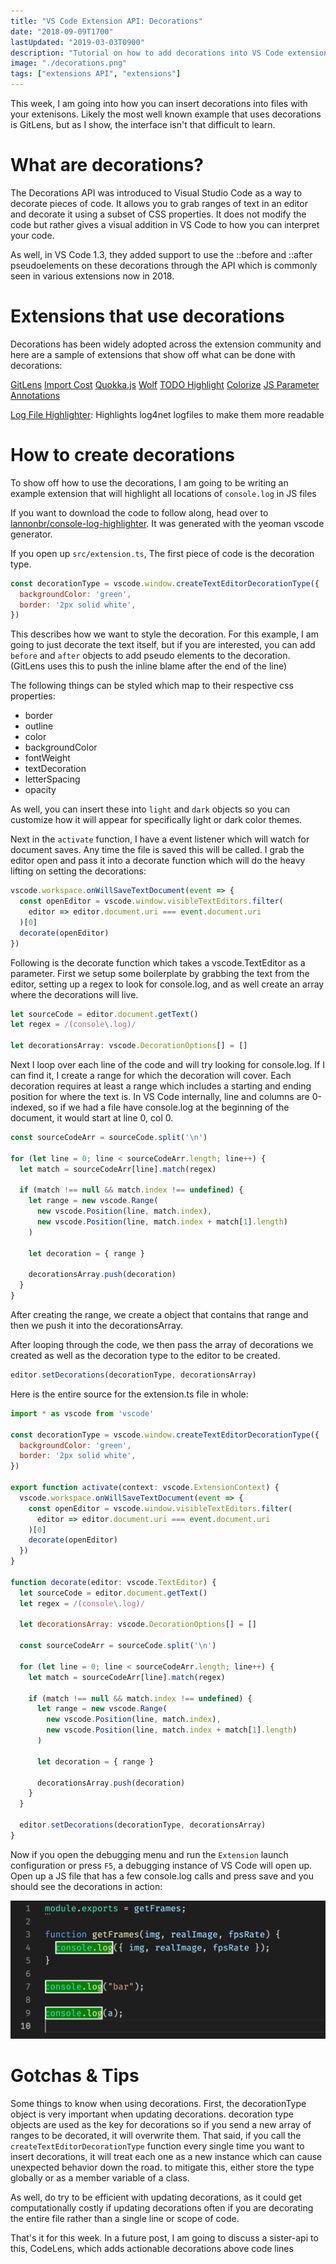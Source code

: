 ```yaml
---
title: "VS Code Extension API: Decorations"
date: "2018-09-09T1700"
lastUpdated: "2019-03-03T0900"
description: "Tutorial on how to add decorations into VS Code extensions"
image: "./decorations.png"
tags: ["extensions API", "extensions"]
---
```


This week, I am going into how you can insert decorations into files with your extenisons. Likely the most well known example that uses decorations is GitLens, but as I show, the interface isn't that difficult to learn.

<!-- end -->

# What are decorations?

The Decorations API was introduced to Visual Studio Code as a way to decorate pieces of code. It allows you to grab ranges of text in an editor and decorate it using a subset of CSS properties. It does not modify the code but rather gives a visual addition in VS Code to how you can interpret your code.

As well, in VS Code 1.3, they added support to use the ::before and ::after pseudoelements on these decorations through the API which is commonly seen in various extensions now in 2018.

# Extensions that use decorations

Decorations has been widely adopted across the extension community and here are a sample of extensions that show off what can be done with decorations:

[GitLens](https://marketplace.visualstudio.com/items?itemName=eamodio.gitlens)
[Import Cost](https://marketplace.visualstudio.com/items?itemName=wix.vscode-import-cost)
[Quokka.js](https://marketplace.visualstudio.com/items?itemName=WallabyJs.quokka-vscode)
[Wolf](https://marketplace.visualstudio.com/items?itemName=traBpUkciP.wolf)
[TODO Highlight](https://marketplace.visualstudio.com/items?itemName=wayou.vscode-todo-highlight)
[Colorize](https://marketplace.visualstudio.com/items?itemName=kamikillerto.vscode-colorize)
[JS Parameter Annotations](https://marketplace.visualstudio.com/items?itemName=lannonbr.vscode-js-annotations)

[Log File Highlighter](https://marketplace.visualstudio.com/items?itemName=emilast.LogFileHighlighter): Highlights log4net logfiles to make them more readable

# How to create decorations

To show off how to use the decorations, I am going to be writing an example extension that will highlight all locations of `console.log` in JS files

If you want to download the code to follow along, head over to [lannonbr/console-log-highlighter](https://github.com/lannonbr/console-log-highlighter). It was generated with the yeoman vscode generator.

If you open up `src/extension.ts`, The first piece of code is the decoration type.

```js
const decorationType = vscode.window.createTextEditorDecorationType({
  backgroundColor: 'green',
  border: '2px solid white',
})
```

This describes how we want to style the decoration. For this example, I am going to just decorate the text itself, but if you are interested, you can add `before` and `after` objects to add pseudo elements to the decoration. (GitLens uses this to push the inline blame after the end of the line)

The following things can be styled which map to their respective css properties:

- border
- outline
- color
- backgroundColor
- fontWeight
- textDecoration
- letterSpacing
- opacity

As well, you can insert these into `light` and `dark` objects so you can customize how it will appear for specifically light or dark color themes.

Next in the `activate` function, I have a event listener which will watch for document saves. Any time the file is saved this will be called. I grab the editor open and pass it into a decorate function which will do the heavy lifting on setting the decorations:

```js
vscode.workspace.onWillSaveTextDocument(event => {
  const openEditor = vscode.window.visibleTextEditors.filter(
    editor => editor.document.uri === event.document.uri
  )[0]
  decorate(openEditor)
})
```

Following is the decorate function which takes a vscode.TextEditor as a parameter. First we setup some boilerplate by grabbing the text from the editor, setting up a regex to look for console.log, and as well create an array where the decorations will live.

```js
let sourceCode = editor.document.getText()
let regex = /(console\.log)/

let decorationsArray: vscode.DecorationOptions[] = []
```

Next I loop over each line of the code and will try looking for console.log. If I can find it, I create a range for which the decoration will cover. Each decoration requires at least a range which includes a starting and ending position for where the text is. In VS Code internally, line and columns are 0-indexed, so if we had a file have console.log at the beginning of the document, it would start at line 0, col 0.

```js
const sourceCodeArr = sourceCode.split('\n')

for (let line = 0; line < sourceCodeArr.length; line++) {
  let match = sourceCodeArr[line].match(regex)

  if (match !== null && match.index !== undefined) {
    let range = new vscode.Range(
      new vscode.Position(line, match.index),
      new vscode.Position(line, match.index + match[1].length)
    )

    let decoration = { range }

    decorationsArray.push(decoration)
  }
}
```

After creating the range, we create a object that contains that range and then we push it into the decorationsArray.

After looping through the code, we then pass the array of decorations we created as well as the decoration type to the editor to be created.

```js
editor.setDecorations(decorationType, decorationsArray)
```

Here is the entire source for the extension.ts file in whole:

```js
import * as vscode from 'vscode'

const decorationType = vscode.window.createTextEditorDecorationType({
  backgroundColor: 'green',
  border: '2px solid white',
})

export function activate(context: vscode.ExtensionContext) {
  vscode.workspace.onWillSaveTextDocument(event => {
    const openEditor = vscode.window.visibleTextEditors.filter(
      editor => editor.document.uri === event.document.uri
    )[0]
    decorate(openEditor)
  })
}

function decorate(editor: vscode.TextEditor) {
  let sourceCode = editor.document.getText()
  let regex = /(console\.log)/

  let decorationsArray: vscode.DecorationOptions[] = []

  const sourceCodeArr = sourceCode.split('\n')

  for (let line = 0; line < sourceCodeArr.length; line++) {
    let match = sourceCodeArr[line].match(regex)

    if (match !== null && match.index !== undefined) {
      let range = new vscode.Range(
        new vscode.Position(line, match.index),
        new vscode.Position(line, match.index + match[1].length)
      )

      let decoration = { range }

      decorationsArray.push(decoration)
    }
  }

  editor.setDecorations(decorationType, decorationsArray)
}
```

Now if you open the debugging menu and run the `Extension` launch configuration or press `F5`, a debugging instance of VS Code will open up. Open up a JS file that has a few console.log calls and press save and you should see the decorations in action:

![console.log's decorated](console-log.png)

# Gotchas & Tips

Some things to know when using decorations. First, the decorationType object is very important when updating decorations. decoration type objects are used as the key for decorations so if you send a new array of ranges to be decorated, it will overwrite them. That said, if you call the `createTextEditorDecorationType` function every single time you want to insert decorations, it will treat each one as a new instance which can cause unexpected behavior down the road. to mitigate this, either store the type globally or as a member variable of a class.

As well, do try to be efficient with updating decorations, as it could get computationally costly if updating decorations often if you are decorating the entire file rather than a single line or scope of code.

That's it for this week. In a future post, I am going to discuss a sister-api to this, CodeLens, which adds actionable decorations above code lines
